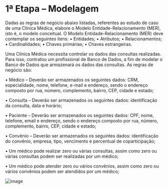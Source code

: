 # 1ª Etapa – Modelagem
Dadas as regras de negócio abaixo listadas, referentes ao estudo de caso de uma
Clínica Médica, elabore o Modelo Entidade-Relacionamento (MER), isto é, o modelo
conceitual.
O Modelo Entidade-Relacionamento (MER) deve contemplar os seguintes itens:
• Entidades;
• Atributos;
• Relacionamentos;
• Cardinalidades;
• Chaves primárias;
• Chaves estrangeiras.

Uma Clínica Médica necessita controlar os dados das consultas realizadas. Para isso, contratou um profissional de Banco de Dados, a fim de modelar o Banco de Dados que armazenará os dados das consultas.
As regras de negócio são:

• Médico – Deverão ser armazenados os seguintes dados: CRM, especialidade, nome, telefone, e-mail e endereço, sendo o endereço composto por rua, número, complemento, bairro, CEP, cidade e estado;

• Consulta – Deverão ser armazenados os seguintes dados: identificação da consulta, data e horário;

• Paciente – Deverão ser armazenados os seguintes dados: CPF, nome, telefone, email e endereço, sendo o endereço composto por rua, número, complemento, bairro, CEP, cidade e estado;

• Convênio – Deverão ser armazenados os seguintes dados: identificação do convênio, empresa, tipo, vencimento e percentual de coparticipação;

• Um médico pode realizar zero ou várias consultas, assim como zero ou várias consultas podem ser realizadas por um médico;

• Um médico pode atender zero ou vários convênios, assim como zero ou vários convênios podem ser atendidos por um médico;

![image](https://github.com/user-attachments/assets/a64c7cde-82fb-42a1-baaa-d884b138e034)
